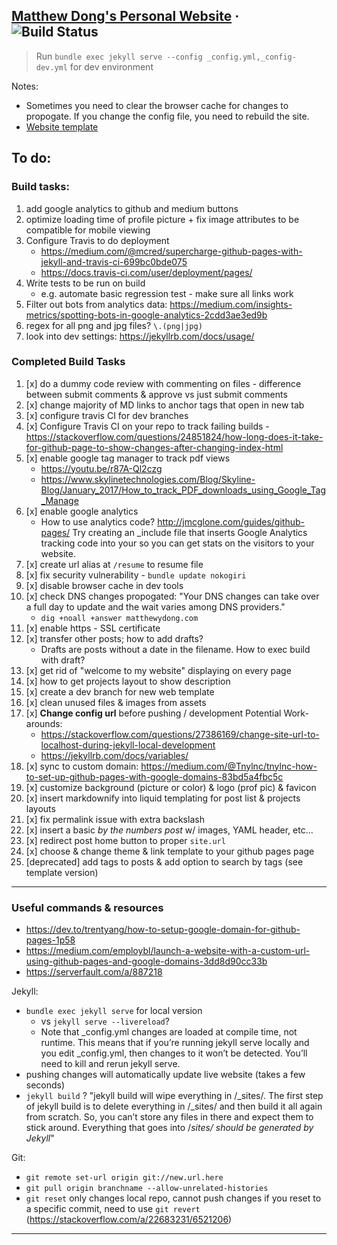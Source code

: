 <p>
    <h2><a href="https://matthewydong.com ">Matthew Dong's Personal Website</a> · <img src="https://travis-ci.org/mdong127/mdong127.github.io.svg?branch=master" alt="Build Status" style="max-width:100%;"></a></h2>
</p>

> Run `bundle exec jekyll serve --config _config.yml,_config-dev.yml` for dev environment

Notes: 

- Sometimes you need to clear the browser cache for changes to propogate.  If you change the config file, you need to rebuild the site.  
- [Website template](https://github.com/sergiokopplin/indigo)

## To do: 

### Build tasks: 

1. add google analytics to github and medium buttons
1. optimize loading time of profile picture + fix image attributes to be compatible for mobile viewing
1. Configure Travis to do deployment
	- https://medium.com/@mcred/supercharge-github-pages-with-jekyll-and-travis-ci-699bc0bde075
	- https://docs.travis-ci.com/user/deployment/pages/
1. Write tests to be run on build
	- e.g. automate basic regression test - make sure all links work
1. Filter out bots from analytics data: https://medium.com/insights-metrics/spotting-bots-in-google-analytics-2cdd3ae3ed9b 
1. regex for all png and jpg files?  `\.(png|jpg)`
1. look into dev settings: https://jekyllrb.com/docs/usage/ 

### Completed Build Tasks

1. [x] do a dummy code review with commenting on files - difference between submit comments & approve vs just submit comments
1. [x] change majority of MD links to anchor tags that open in new tab
1. [x] configure travis CI for dev branches
1. [x] Configure Travis CI on your repo to track failing builds - https://stackoverflow.com/questions/24851824/how-long-does-it-take-for-github-page-to-show-changes-after-changing-index-html
1. [x] enable google tag manager to track pdf views
	- https://youtu.be/r87A-Ql2czg
	- https://www.skylinetechnologies.com/Blog/Skyline-Blog/January_2017/How_to_track_PDF_downloads_using_Google_Tag_Manage
1. [x] enable google analytics
	- How to use analytics code? http://jmcglone.com/guides/github-pages/ Try creating an _include file that inserts Google Analytics tracking code into your <head> so you can get stats on the visitors to your website. 
1. [x] create url alias at `/resume` to resume file 
1. [x] fix security vulnerability - `bundle update nokogiri`
1. [x] disable browser cache in dev tools
1. [x] check DNS changes propogated: "Your DNS changes can take over a full day to update and the wait varies among DNS providers." 
	- `dig +noall +answer matthewydong.com`
1. [x] enable https - SSL certificate
1. [x] transfer other posts; how to add drafts? 
	- Drafts are posts without a date in the filename.  How to exec build with draft? 
1. [x] get rid of "welcome to my website" displaying on every page
1. [x] how to get projects layout to show description
1. [x] create a dev branch for new web template
1. [x] clean unused files & images from assets
1. [x] **Change config url** before pushing / development
	Potential Work-arounds: 
	- https://stackoverflow.com/questions/27386169/change-site-url-to-localhost-during-jekyll-local-development
	- https://jekyllrb.com/docs/variables/
1. [x] sync to custom domain: https://medium.com/@Tnylnc/tnylnc-how-to-set-up-github-pages-with-google-domains-83bd5a4fbc5c
1. [x] customize background (picture or color) & logo (prof pic) & favicon
1. [x] insert markdownify into liquid templating for post list & projects layouts
1. [x] fix permalink issue with extra backslash 
1. [x] insert a basic _by the numbers post_ w/ images, YAML header, etc... 
1. [x] redirect post home button to proper `site.url`
1. [x] choose & change theme & link template to your github pages page 
1. [deprecated] add tags to posts & add option to search by tags (see template version)

--- 

### Useful commands & resources 

- https://dev.to/trentyang/how-to-setup-google-domain-for-github-pages-1p58
- https://medium.com/employbl/launch-a-website-with-a-custom-url-using-github-pages-and-google-domains-3dd8d90cc33b
- https://serverfault.com/a/887218

Jekyll:
- `bundle exec jekyll serve` for local version 
	- vs `jekyll serve --livereload`? 
	- Note that _config.yml changes are loaded at compile time, not runtime. This means that if you’re running jekyll serve locally and you edit _config.yml, then changes to it won’t be detected. You’ll need to kill and rerun jekyll serve.
- pushing changes will automatically update live website (takes a few seconds)
- `jekyll build` ? 
	"jekyll build will wipe everything in /_sites/. The first step of jekyll build is to delete everything in /_sites/ and then build it all again from scratch. So, you can’t store any files in there and expect them to stick around. Everything that goes into /_sites/ should be generated by Jekyll_"

Git:

- `git remote set-url origin git://new.url.here`
- `git pull origin branchname --allow-unrelated-histories`
- `git reset` only changes local repo, cannot push changes if you reset to a specific commit, need to use `git revert` (https://stackoverflow.com/a/22683231/6521206)

--- 

